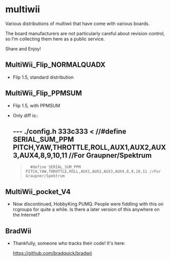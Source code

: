multiwii
========

Various distributions of multiwii that have come with various boards.

The board manufacturers are not particularly careful about revision
control, so I'm collecting them here as a public service.

Share and Enjoy!

MultiWii_Flip_NORMALQUADX
-------------------------

- Flip 1.5, standard distribution

MultiWii_Flip_PPMSUM
--------------------

- Flip 1.5, with PPMSUM

- Only diff is::

    --- ./config.h
    333c333
    <       //#define SERIAL_SUM_PPM         PITCH,YAW,THROTTLE,ROLL,AUX1,AUX2,AUX3,AUX4,8,9,10,11 //For Graupner/Spektrum
    ---
    >       #define SERIAL_SUM_PPM         PITCH,YAW,THROTTLE,ROLL,AUX1,AUX2,AUX3,AUX4,8,9,10,11 //For Graupner/Spektrum

MultiWii_pocket_V4
------------------

- Now discontinued, HobbyKing PUMQ.  People were fiddling with this
  on rcgroups for quite a while.  Is there a later version of
  this anywhere on the Internet?

BradWii
-------

- Thankfully, someone who tracks their code!  It's here:

  https://github.com/bradquick/bradwii
